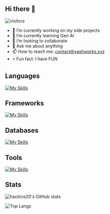 ## Hi there 👋

![visitors](https://visitor-badge.laobi.icu/badge?page_id=hackice20.hackice20)


- 🔭 I’m currently working on my side projects
- 🌱 I’m currently learning Gen AI
- 👯 I’m looking to collaborate
- 💬 Ask me about anything
- 📫 How to reach me: contact@yashworks.xyz
- ⚡ Fun fact: I have FUN

<h2>Languages</h2>

[![My Skills](https://skillicons.dev/icons?i=cpp,python,java,ts,js,bash,rust,go)](https://skillicons.dev)

<h2>Frameworks</h2>
  
[![My Skills](https://skillicons.dev/icons?i=nextjs,express,react,tailwindcss)](https://skillicons.dev)

<h2>Databases</h2>
  
[![My Skills](https://skillicons.dev/icons?i=postgres,mongo)](https://skillicons.dev)

<h2>Tools</h2>
 
[![My Skills](https://skillicons.dev/icons?i=git,github,docker,prisma,postman,linux)](https://skillicons.dev)

<h2>Stats</h2>

![hackice20's GitHub stats](https://github-readme-stats.vercel.app/api?username=hackice20&bg_color=000000&title_color=ffffff&text_color=ffffff&icon_color=4caf50&border_color=30363d&layout=compact&include_all_commits=true&count_private=true&v=4)

![Top Langs](https://github-readme-stats.vercel.app/api/top-langs/?username=hackice20&bg_color=000000&title_color=ffffff&text_color=ffffff&icon_color=4caf50&border_color=30363d&layout=compact&include_all_commits=true&count_private=true&v=1)

  
